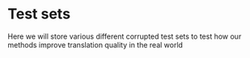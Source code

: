 # Test sets
Here we will store various different corrupted test sets to test how our methods improve translation quality in the real world
